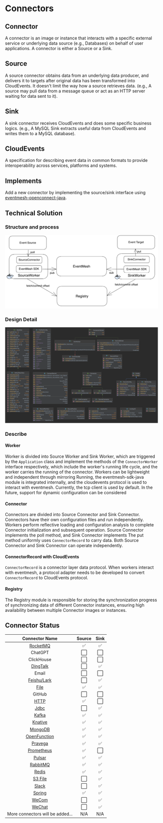 # Connectors

## Connector

A connector is an image or instance that interacts with a specific external service or underlying data source (e.g., Databases) on behalf of user applications. A connector is either a Source or a Sink.

## Source

A source connector obtains data from an underlying data producer, and delivers it to targets after original data has been transformed into CloudEvents. It doesn't limit the way how a source retrieves data. (e.g., A source may pull data from a message queue or act as an HTTP server waiting for data sent to it).

## Sink

A sink connector receives CloudEvents and does some specific business logics. (e.g., A MySQL Sink extracts useful data from CloudEvents and writes them to a MySQL database).

## CloudEvents

A specification for describing event data in common formats to provide interoperability across services, platforms and systems.

## Implements

Add a new connector by implementing the source/sink interface using [eventmesh-openconnect-java](https://github.com/apache/eventmesh/tree/master/eventmesh-openconnect/eventmesh-openconnect-java).

## Technical Solution

### Structure and process
![source-sink connector architecture](../../../static/images/design-document/connector-architecture.png)

### Design Detail
![eventmesh-connect-detail](../../../static/images/design-document/connector-design-detail.png)

### Describe

#### Worker

Worker is divided into Source Worker and Sink Worker, which are triggered by the `Application` class and implement the methods of the `ConnectorWorker` interface respectively, which include the worker's running life cycle, and the worker carries the running of the connector. Workers can be lightweight and independent through mirroring Running, the eventmesh-sdk-java module is integrated internally, and the cloudevents protocol is used to interact with eventmesh. Currently, the tcp client is used by default. In the future, support for dynamic configuration can be considered

#### Connector

Connectors are divided into Source Connector and Sink Connector. Connectors have their own configuration files and run independently. Workers perform reflective loading and configuration analysis to complete Connector initialization and subsequent operation. Source Connector implements the poll method, and Sink Connector implements The put method uniformly uses `ConnectorRecord` to carry data. Both Source Connector and Sink Connector can operate independently.

#### ConnectorRecord with CloudEvents

`ConnectorRecord` is a connector layer data protocol. When workers interact with eventmesh, a protocol adapter needs to be developed to convert `ConnectorRecord` to CloudEvents protocol.

#### Registry

The Registry module is responsible for storing the synchronization progress of synchronizing data of different Connector instances, ensuring high availability between multiple Connector images or instances.

## Connector Status

|                  Connector Name                  |   Source    |   Sink   |
|:------------------------------------------------:|:-----------:|:-------:|
|     [RocketMQ](https://github.com/apache/eventmesh/tree/master/eventmesh-connectors/eventmesh-connector-rocketmq)     |      ✅      |    ✅    |
|                     ChatGPT                      |      ⬜      |    ⬜    |
|                    ClickHouse                    |      ⬜      |    ⬜    |
|     [DingTalk](https://github.com/apache/eventmesh/tree/master/eventmesh-connectors/eventmesh-connector-dingtalk)     |      ⬜      |    ✅    |
|                      Email                       |      ⬜      |    ⬜    |
|     [Feishu/Lark](./lark-connector)      |      ⬜      |    ✅    |
|         [File](https://github.com/apache/eventmesh/tree/master/eventmesh-connectors/eventmesh-connector-file)         |      ✅      |    ✅    |
|                      GitHub                      |      ⬜      |    ⬜    |
|         [HTTP](https://github.com/apache/eventmesh/tree/master/eventmesh-connectors/eventmesh-connector-http)         |      ✅      |    ⬜    |
|         [Jdbc](https://github.com/apache/eventmesh/tree/master/eventmesh-connectors/eventmesh-connector-jdbc)         |      ⬜      |    ✅    |
|        [Kafka](https://github.com/apache/eventmesh/tree/master/eventmesh-connectors/eventmesh-connector-kafka)        |      ✅      |    ✅    |
|      [Knative](./knative-connector)      |      ✅      |    ✅    |
|      [MongoDB](https://github.com/apache/eventmesh/tree/master/eventmesh-connectors/eventmesh-connector-mongodb)      |      ✅      |    ✅    |
| [OpenFunction](https://github.com/apache/eventmesh/tree/master/eventmesh-connectors/eventmesh-connector-openfunction) |      ✅      |    ✅    |
|      [Pravega](https://github.com/apache/eventmesh/tree/master/eventmesh-connectors/eventmesh-connector-pravega)      |      ✅      |    ✅    |
|   [Prometheus](https://github.com/apache/eventmesh/tree/master/eventmesh-connectors/eventmesh-connector-prometheus)   |      ✅      |    ⬜    |
|       [Pulsar](https://github.com/apache/eventmesh/tree/master/eventmesh-connectors/eventmesh-connector-pulsar)       |      ✅      |    ✅    |
|     [RabbitMQ](https://github.com/apache/eventmesh/tree/master/eventmesh-connectors/eventmesh-connector-rabbitmq)     |      ✅      |    ✅    |
|        [Redis](https://github.com/apache/eventmesh/tree/master/eventmesh-connectors/eventmesh-connector-redis)        |      ✅      |    ✅    |
|        [S3 File](https://github.com/apache/eventmesh/tree/master/eventmesh-connectors/eventmesh-connector-s3)         |      ⬜      |    ✅    |
|        [Slack](https://github.com/apache/eventmesh/tree/master/eventmesh-connectors/eventmesh-connector-slack)        |      ⬜      |    ✅    |
|       [Spring](https://github.com/apache/eventmesh/tree/master/eventmesh-connectors/eventmesh-connector-spring)       |      ✅      |    ✅    |
|        [WeCom](https://github.com/apache/eventmesh/tree/master/eventmesh-connectors/eventmesh-connector-wecom)        |      ⬜      |    ✅    |
|       [WeChat](https://github.com/apache/eventmesh/tree/master/eventmesh-connectors/eventmesh-connector-wechat)       |      ⬜      |    ✅    |
|         More connectors will be added...         |   N/A       |   N/A   |
